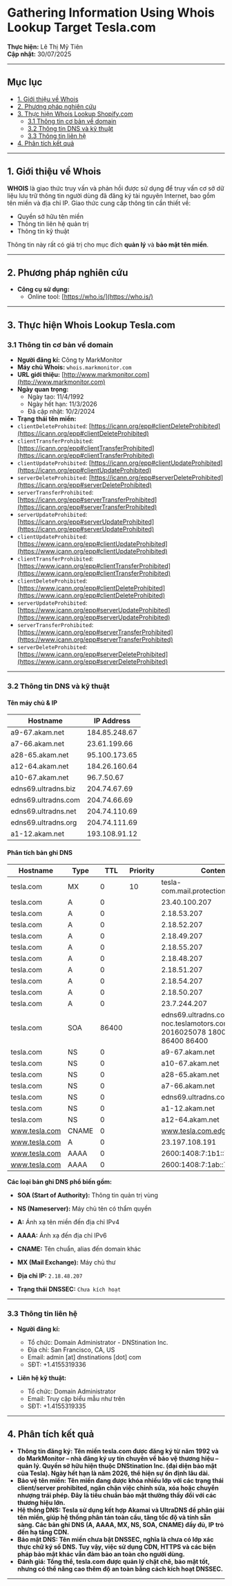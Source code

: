 # Gathering Information Using Whois Lookup Target Tesla.com

**Thực hiện:** Lê Thị Mỹ Tiên  
**Cập nhật:** 30/07/2025  

---

## Mục lục
- [1. Giới thiệu về Whois](#1-giới-thiệu-về-whois)  
- [2. Phương pháp nghiên cứu](#2-phương-pháp-nghiên-cứu)  
- [3. Thực hiện Whois Lookup Shopify.com](#3-thực-hiện-whois-lookup-shopifycom)  
  - [3.1 Thông tin cơ bản về domain](#31-thông-tin-cơ-bản-về-domain)  
  - [3.2 Thông tin DNS và kỹ thuật](#32-thông-tin-dns-và-kỹ-thuật)  
  - [3.3 Thông tin liên hệ](#33-thông-tin-liên-hệ)  
- [4. Phân tích kết quả](#4-phân-tích-kết-quả)  

---

## 1. Giới thiệu về Whois

**WHOIS** là giao thức truy vấn và phản hồi được sử dụng để truy vấn cơ sở dữ liệu lưu trữ thông tin người dùng đã đăng ký tài nguyên Internet, bao gồm tên miền và địa chỉ IP. Giao thức cung cấp thông tin cần thiết về:

- Quyền sở hữu tên miền  
- Thông tin liên hệ quản trị  
- Thông tin kỹ thuật  

Thông tin này rất có giá trị cho mục đích **quản lý** và **bảo mật tên miền**.

---

## 2. Phương pháp nghiên cứu

- **Công cụ sử dụng:**  
  - Online tool: [https://who.is/](https://who.is/)

---

## 3. Thực hiện Whois Lookup Tesla.com

### 3.1 Thông tin cơ bản về domain

- **Người đăng kí:** Công ty MarkMonitor  
- **Máy chủ Whois:** `whois.markmonitor.com`  
- **URL giới thiệu:** [http://www.markmonitor.com](http://www.markmonitor.com)  
- **Ngày quan trọng:**  
  - Ngày tạo: 11/4/1992
  - Ngày hết hạn: 11/3/2026  
  - Đã cập nhật: 10/2/2024  
- **Trạng thái tên miền:**  
 - `clientDeleteProhibited`: [https://icann.org/epp#clientDeleteProhibited](https://icann.org/epp#clientDeleteProhibited)  
- `clientTransferProhibited`: [https://icann.org/epp#clientTransferProhibited](https://icann.org/epp#clientTransferProhibited)  
- `clientUpdateProhibited`: [https://icann.org/epp#clientUpdateProhibited](https://icann.org/epp#clientUpdateProhibited)  
- `serverDeleteProhibited`: [https://icann.org/epp#serverDeleteProhibited](https://icann.org/epp#serverDeleteProhibited)  
- `serverTransferProhibited`: [https://icann.org/epp#serverTransferProhibited](https://icann.org/epp#serverTransferProhibited)  
- `serverUpdateProhibited`: [https://icann.org/epp#serverUpdateProhibited](https://icann.org/epp#serverUpdateProhibited)  
- `clientUpdateProhibited`: [https://www.icann.org/epp#clientUpdateProhibited](https://www.icann.org/epp#clientUpdateProhibited)  
- `clientTransferProhibited`: [https://www.icann.org/epp#clientTransferProhibited](https://www.icann.org/epp#clientTransferProhibited)  
- `clientDeleteProhibited`: [https://www.icann.org/epp#clientDeleteProhibited](https://www.icann.org/epp#clientDeleteProhibited)  
- `serverUpdateProhibited`: [https://www.icann.org/epp#serverUpdateProhibited](https://www.icann.org/epp#serverUpdateProhibited)  
- `serverTransferProhibited`: [https://www.icann.org/epp#serverTransferProhibited](https://www.icann.org/epp#serverTransferProhibited)  
- `serverDeleteProhibited`: [https://www.icann.org/epp#serverDeleteProhibited](https://www.icann.org/epp#serverDeleteProhibited)
 

---

### 3.2 Thông tin DNS và kỹ thuật

#### Tên máy chủ & IP

| Hostname                | IP Address     |
|-------------------------|----------------|
| a9-67.akam.net          | 184.85.248.67  |
| a7-66.akam.net          | 23.61.199.66   |
| a28-65.akam.net         | 95.100.173.65  |
| a12-64.akam.net         | 184.26.160.64  |
| a10-67.akam.net         | 96.7.50.67     |
| edns69.ultradns.biz     | 204.74.67.69   |
| edns69.ultradns.com     | 204.74.66.69   |
| edns69.ultradns.net     | 204.74.110.69  |
| edns69.ultradns.org     | 204.74.111.69  |
| a1-12.akam.net          | 193.108.91.12  |


#### Phân tích bản ghi DNS

| Hostname       | Type  | TTL   | Priority | Content                                          |
|----------------|-------|-------|----------|--------------------------------------------------|
| tesla.com      | MX    | 0     | 10       | tesla-com.mail.protection.outlook.com            |
| tesla.com      | A     | 0     |          | 23.40.100.207                                    |
| tesla.com      | A     | 0     |          | 2.18.53.207                                      |
| tesla.com      | A     | 0     |          | 2.18.52.207                                      |
| tesla.com      | A     | 0     |          | 2.18.49.207                                      |
| tesla.com      | A     | 0     |          | 2.18.55.207                                      |
| tesla.com      | A     | 0     |          | 2.18.48.207                                      |
| tesla.com      | A     | 0     |          | 2.18.51.207                                      |
| tesla.com      | A     | 0     |          | 2.18.54.207                                      |
| tesla.com      | A     | 0     |          | 2.18.50.207                                      |
| tesla.com      | A     | 0     |          | 23.7.244.207                                     |
| tesla.com      | SOA   | 86400 |          | edns69.ultradns.com noc.teslamotors.com 2016025078 1800 86400 86400 86400 |
| tesla.com      | NS    | 0     |          | a9-67.akam.net                                   |
| tesla.com      | NS    | 0     |          | a10-67.akam.net                                  |
| tesla.com      | NS    | 0     |          | a28-65.akam.net                                  |
| tesla.com      | NS    | 0     |          | a7-66.akam.net                                   |
| tesla.com      | NS    | 0     |          | edns69.ultradns.com                              |
| tesla.com      | NS    | 0     |          | a1-12.akam.net                                   |
| tesla.com      | NS    | 0     |          | a12-64.akam.net                                  |
| www.tesla.com  | CNAME | 0     |          | www.tesla.com.edgekey.net                        |
| www.tesla.com  | A     | 0     |          | 23.197.108.191                                   |
| www.tesla.com  | AAAA  | 0     |          | 2600:1408:7:1b1::700                             |
| www.tesla.com  | AAAA  | 0     |          | 2600:1408:7:1ab::700                             |


**Các loại bản ghi DNS phổ biến gồm:**

- **SOA (Start of Authority):** Thông tin quản trị vùng  
- **NS (Nameserver):** Máy chủ tên có thẩm quyền  
- **A:** Ánh xạ tên miền đến địa chỉ IPv4  
- **AAAA:** Ánh xạ đến địa chỉ IPv6  
- **CNAME:** Tên chuẩn, alias đến domain khác  
- **MX (Mail Exchange):** Máy chủ thư  

- **Địa chỉ IP:** `2.18.48.207`  
- **Trạng thái DNSSEC:** `Chưa kích hoạt`  

---

### 3.3 Thông tin liên hệ

- **Người đăng kí:**  
  - Tổ chức: Domain Administrator -  DNStination Inc.
  - Địa chỉ: San Francisco, CA, US  
  - Email: admin [at] dnstinations [dot] com
  - SĐT: +1.4155319336

- **Liên hệ kỹ thuật:**  
  - Tổ chức: Domain Administrator
  - Email: Truy cập biểu mẫu như trên
  - SĐT: +1.4155319335

---

## 4. Phân tích kết quả

- **Thông tin đăng ký:
Tên miền tesla.com được đăng ký từ năm 1992 và do MarkMonitor – nhà đăng ký uy tín chuyên về bảo vệ thương hiệu – quản lý. Quyền sở hữu hiện thuộc DNStination Inc. (đại diện bảo mật của Tesla). Ngày hết hạn là năm 2026, thể hiện sự ổn định lâu dài.**
- **Bảo vệ tên miền:
Tên miền đang được khóa nhiều lớp với các trạng thái client/server prohibited, ngăn chặn việc chỉnh sửa, xóa hoặc chuyển nhượng trái phép. Đây là tiêu chuẩn bảo mật thường thấy đối với các thương hiệu lớn.**
- **Hệ thống DNS:
Tesla sử dụng kết hợp Akamai và UltraDNS để phân giải tên miền, giúp hệ thống phân tán toàn cầu, tăng tốc độ và tính sẵn sàng. Các bản ghi DNS (A, AAAA, MX, NS, SOA, CNAME) đầy đủ, IP trỏ đến hạ tầng CDN.**
- **Bảo mật DNS:
Tên miền chưa bật DNSSEC, nghĩa là chưa có lớp xác thực chữ ký số DNS. Tuy vậy, việc sử dụng CDN, HTTPS và các biện pháp bảo mật khác vẫn đảm bảo an toàn cho người dùng.**
- **Đánh giá:
Tổng thể, tesla.com được quản lý chặt chẽ, bảo mật tốt, nhưng có thể nâng cao thêm độ an toàn bằng cách kích hoạt DNSSEC.**

---
